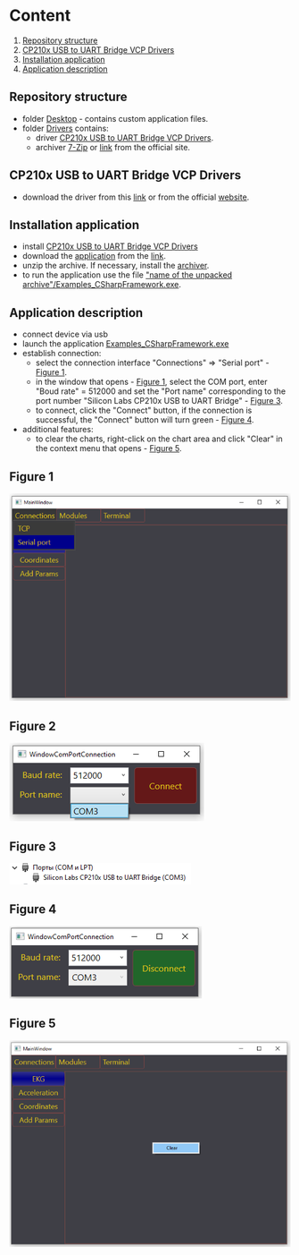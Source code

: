 # Сontent
1. [Repository structure](#repository-structure)
1. [CP210x USB to UART Bridge VCP Drivers](#cp210x-usb-to-uart-bridge-vcp-drivers)
2. [Installation application](#installation-application)
3. [Application description](#application-description)

## Repository structure
- folder [Desktop](/Desktop) - contains custom application files.
- folder [Drivers](/Drivers) contains:
    - driver [CP210x USB to UART Bridge VCP Drivers](#cp210x-usb-to-uart-bridge-vcp-drivers).
    - archiver [7-Zip](https://downgit.github.io/#/home?url=https://github.com/xSouln/UI_Example/tree/main/Drivers/7z2200-x64.exe) or [link](https://www.7-zip.org/) from the official site.

## CP210x USB to UART Bridge VCP Drivers
- download the driver from this [link](https://downgit.github.io/#/home?url=https://github.com/xSouln/UI_Example/tree/main/Drivers/CP210x_Windows_Drivers.zip) or from the official [website](https://www.silabs.com/developers/usb-to-uart-bridge-vcp-drivers).

## Installation application
- install [CP210x USB to UART Bridge VCP Drivers](#cp210x-usb-to-uart-bridge-vcp-drivers)
- download the [application](/Desktop) from the [link](https://downgit.github.io/#/home?url=https://github.com/xSouln/UI_Example/tree/main/Desktop).
- unzip the archive. If necessary, install the [archiver](https://www.7-zip.org/).
- to run the application use the file ["name of the unpacked archive"/Examples_CSharpFramework.exe]().

## Application description
- connect device via usb
- launch the application [Examples_CSharpFramework.exe]()
- establish connection:
    - select the connection interface "Connections" => "Serial port" - [Figure 1](#figure-1).
    - in the window that opens - [Figure 1](#figure-2), select the COM port, enter "Boud rate" = 512000 and set the "Port name" corresponding to the port number "Silicon Labs CP210x USB to UART Bridge" - [Figure 3](#figure-3).
    - to connect, click the "Connect" button, if the connection is successful, the "Connect" button will turn green - [Figure 4](#figure-4).
- additional features:
    - to clear the charts, right-click on the chart area and click "Clear" in the context menu that opens - [Figure 5](#figure-5). 

## Figure 1
![establish connection](/Images/Screenshot_1.png)

## Figure 2
![establish connection](/Images/Screenshot_2.png)

## Figure 3
![establish connection](/Images/Screenshot_3.png)

## Figure 4
![establish connection](/Images/Screenshot_4.png)

## Figure 5
![establish connection](/Images/Screenshot_5.png)
